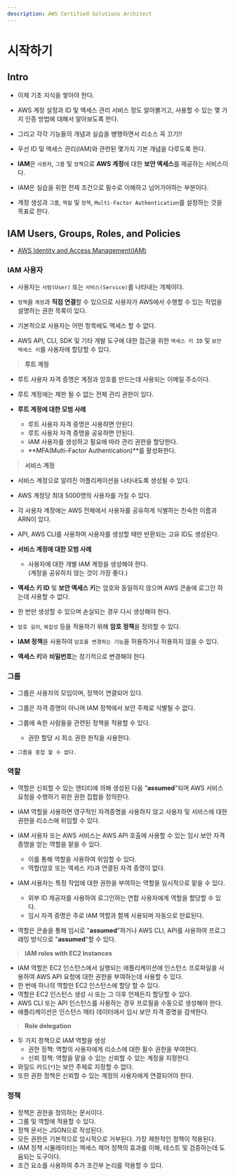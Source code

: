 ```yaml
---
description: AWS Certified Solutions Architect
---
```


# 시작하기

## Intro

- 이제 기초 지식을 쌓아야 한다.
- AWS 계정 설정과 ID 및 액세스 관리 서비스 정도 알아볼거고, 사용할 수 있는 몇 가지 인증 방법에 대해서 알아보도록 한다.
- 그리고 각각 기능들의 개념과 실습을 병행하면서 리소스 꼭 끄기!!

- 우선 ID 및 액세스 관리(IAM)와 관련된 몇가지 기본 개념을 다루도록 한다.
- **IAM**은 `사용자`, `그룹` 및 `정책`으로 **AWS 계정**에 대한 **보안 액세스**를 제공하는 서비스이다.
- IAM은 실습을 위한 전제 조건으로 필수로 이해하고 넘어가야하는 부분이다.

- 계정 생성과 `그룹`, `역할` 및 `정책`, `Multi-Factor Authentication`를 설정하는 것을 목표로 한다.

## IAM Users, Groups, Roles, and Policies

- [AWS Identity and Access Management(IAM)](https://aws.amazon.com/ko/iam/?nc2=h_ql_prod_se_iam)

### IAM 사용자

- 사용자는 `사람(User)` 또는 `서비스(Service)`를 나타내는 개체이다.
- `정책`을 `계정`과 **직접 연결**할 수 있으므로 사용자가 AWS에서 수행할 수 있는 작업을 설명하는 권한 목록이 있다.

- 기본적으로 사용자는 어떤 항목에도 엑세스 할 수 없다.
- AWS API, CLI, SDK 및 기타 개발 도구에 대한 접근을 위한 `액세스 키 ID`  및 `보안 액세스 키`를 사용자에 할당할 수 있다.

> **루트 계정**

- 루트 사용자 자격 증명은 계정과 암호를 만드는데 사용되는 이메일 주소이다.
- 루트 계정에는 제한 될 수 없는 전체 관리 권한이 있다.

- **루트 계정에 대한 모범 사례**
	- 루트 사용자 자격 증명은 사용하면 안된다.
	- 루트 사용자 자격 증명을 공유하면 안된다.
	- IAM 사용자를 생성하고 필요에 따라 관리 권한을 할당한다.
	- **MFA(Multi-Factor Authentication)**를 활성화한다.

> **서비스 계정**

- 서비스 계정으로 알려진 어플리케이션을 나타내도록 생성될 수 있다.
- AWS 계정당 최대 5000명의 사용자를 가질 수 있다.
- 각 사용자 계정에는 AWS 전체에서 사용자를 공유하게 식별하는 친숙한 이름과 ARN이 있다.
- API, AWS CLI를 사용하여 사용자를 생성할 때만 반환되는 고유 ID도 생성된다.

- **서비스 계정에 대한 모범 사례**
	- 사용자에 대한 개별 IAM 계정을 생성해야 한다. <br/> (계정을 공유하지 않는 것이 가장 좋다.)

- **액세스 키 ID** 및 **보안 액세스 키**는 암호와 동일하지 않으며 AWS 콘솔에 로그인 하는데 사용할 수 없다.
- 한 번만 생성할 수 있으며 손실되는 경우 다시 생성해야 한다.

- `암호 길이`, `복잡성` 등을 적용하기 위해 **암호 정책**을 정의할 수 있다.
- **IAM 정책**을 사용하여 `암호를 변경하는 기능`을 허용하거나 허용하지 않을 수 있다.
- **액세스 키**와 **비밀번호**는 정기적으로 변경해야 한다.

### 그룹

- 그룹은 사용자의 모임이며, 정책이 연결되어 있다.
- 그룹은 자격 증명이 아니며 IAM 정책에서 보안 주체로 식별될 수 없다.
- 그룹에 속한 사람들을 관련된 정책을 적용할 수 있다.
	- 권한 할당 시 최소 권한 원칙을 사용한다.

- `그룹을 중첩 할 수 없다.`

### 역할

- 역할은 신뢰할 수 있는 엔티티에 의해 생성된 다음 "**assumed**"되며 AWS 서비스 요청을 수행하기 위한 권한 집합을 정의한다.
- IAM 역할을 사용하면 영구적인 자격증명을 사용하지 않고 사용자 및 서비스에 대한 권한을 리소스에 위임할 수 있다.
- IAM 사용자 또는 AWS 서비스는 AWS API 호출에 사용할 수 있는 임시 보안 자격 증명을 얻는 역할을 맡을 수 있다.
	- 이를 통해 역할을 사용하여 위임할 수 있다.
	- 역할(암호 또는 액세스 키)과 연결된 자격 증명이 없다.
- IAM 사용자는 특정 작업에 대한 권한을 부여하는 역할을 일시적으로 맡을 수 있다.
	- 외부 ID 제공자를 사용하여 로그인하는 연합 사용자에게 역할을 할당할 수 있다.
	- 임시 자격 증명은 주로 IAM 역할과 함께 사용되며 자동으로 만료된다.

- 역할은 콘솔을 통해 임시로 "**assumed**"하거나 AWS CLI, API를 사용하여 프로그래밍 방식으로 "**assumed**"할 수 있다.

> **IAM roles with EC2 Instances**

- IAM 역할은 EC2 인스턴스에서 실행되는 애플리케이션에 인스턴스 프로파일을 사용하여 AWS API 요청에 대한 권한을 부여하는데 사용할 수 있다.
- 한 번에 하나의 역할만 EC2 인스턴스에 할당 할 수 있다.
- 역할은 EC2 인스턴스 생성 시 또는 그 이후 언제든지 할당할 수 있다.
- AWS CLI 또는 API 인스턴스를 사용하는 경우 프로필을 수동으로 생성해야 한다.
- 애플리케이션은 인스턴스 메타 데이터에서 임시 보안 자격 증명을 검색한다.

> **Role delegation**

- 두 가지 정책으로 IAM 역할을 생성
    - 권한 정책: 역할의 사용자에게 리소스에 대한 필수 권한을 부여한다.
    - 신뢰 정책: 역할을 맡을 수 있는 신뢰할 수 있는 계정을 지정한다.
- 와일드 카드(`*`)는 보안 주체로 지정할 수 없다.
- 또한 권한 정책은 신뢰할 수 있는 계정의 사용자에게 연결되어야 한다.

### 정책

- 정책은 권한을 정의하는 문서이다.
- 그룹 및 역할에 적용할 수 있다.
- 정책 문서는 JSON으로 작성된다.
- 모든 권한은 기본적으로 암시적으로 거부된다. 가장 제한적인 정책이 적용된다.
- IAM 정책 시뮬레이터는 액세스 제어 정책의 효과를 이해, 테스트 및 검증하는데 도움되는 도구이다.
- 조건 요소를 사용하여 추가 조건부 논리를 적용할 수 있다.
